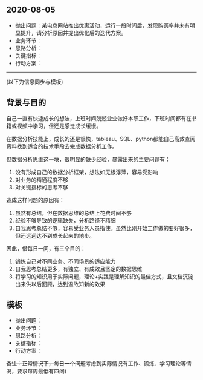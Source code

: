 ## 2020-08-05
- 抛出问题：某电商网站推出优惠活动，运行一段时间后，发现购买率并未有明显提升，请分析原因并提出优化后的迭代方案。
- 业务环节：
- 思路分析：
- 关键指标：
- 行动方案：



-------------------------------------------------------------------------------------------------------
(以下为信息同步与模板)

## 背景与目的
自己一直有快速成长的想法，上班时间兢兢业业做好本职工作，下班时间都有在书籍或视频中学习，但还是感觉成长缓慢。

在数据分析技能上，成长的还是很快，tableau、SQL、python都能自己高效查阅资料找到适合的技术手段去完成数据分析工作。

但数据分析思维这一块，很明显的缺少经验，暴露出来的主要问题有：
  1. 没有形成自己的数据分析框架，想法如无根浮萍，容易受影响
  2. 对业务的精通程度不够
  3. 对关键指标的思考不够

造成这样问题的原因有：
  1. 虽然有总结，但在数据思维的总结上花费时间不够
  2. 经验不够导致的逻辑缺失，分析路径不精细
  3. 自我思考总结不够，容易受业务人员指使。虽然比刚开始工作做的要好很多，但还远远达不到成长起来的地步。

因此，借每日一问，有三个目的：
  1. 锻炼自己对不同业务、不同场景的适应能力
  2. 自我思考总结更多，有独立、有成效且坚定的数据思维
  3. 将学习的知识用于实际问题，理论+实践是理解知识的最佳方式，且文档沉淀出来供以后回顾，达到温故知新的效果

## 模板
- 抛出问题：
- 业务环节：
- 思路分析：
- 关键指标：
- 行动方案：

~~备注：正常情况下，每日一个问题~~考虑到实际情况有工作、锻炼、学习理论等情况，要求每周最低有四问)
